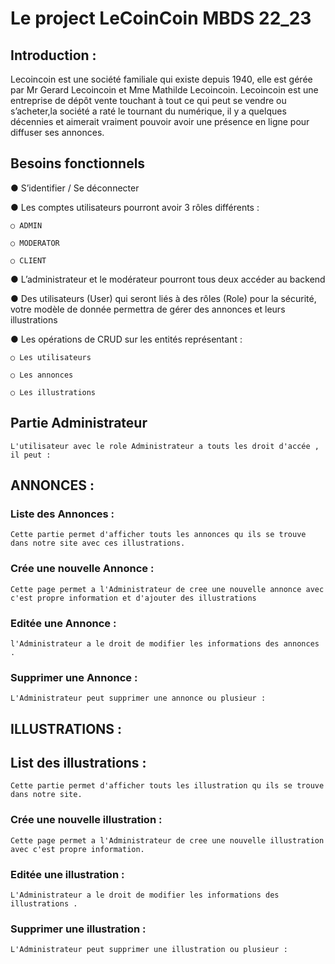 
# Le project LeCoinCoin MBDS 22_23

## Introduction :

 Lecoincoin est une société familiale qui existe depuis 1940, elle est gérée par Mr Gerard Lecoincoin et Mme Mathilde Lecoincoin.
Lecoincoin est une entreprise de dépôt vente touchant à tout ce qui peut se vendre ou s’acheter,la société a raté le tournant du numérique, il y a quelques décennies et aimerait vraiment pouvoir avoir une présence en ligne pour diffuser ses annonces.


## Besoins fonctionnels

● S’identifier / Se déconnecter

● Les comptes utilisateurs pourront avoir 3 rôles différents :
    
    ○ ADMIN

    ○ MODERATOR
    
    ○ CLIENT

● L’administrateur et le modérateur pourront tous deux accéder au backend
 
● Des utilisateurs (User) qui seront liés à des rôles (Role) pour la sécurité, votre 
modèle de donnée permettra de gérer des annonces et leurs illustrations 

● Les opérations de CRUD sur les entités représentant :

    ○ Les utilisateurs

    ○ Les annonces 

    ○ Les illustrations 


## Partie Administrateur
    L'utilisateur avec le role Administrateur a touts les droit d'accée , il peut :

## ANNONCES :
### Liste des Annonces :

    Cette partie permet d'afficher touts les annonces qu ils se trouve dans notre site avec ces illustrations.

### Crée une nouvelle Annonce :

    Cette page permet a l'Administrateur de cree une nouvelle annonce avec c'est propre information et d'ajouter des illustrations

### Editée une Annonce :

    l'Administrateur a le droit de modifier les informations des annonces .

### Supprimer une Annonce :

    L'Administrateur peut supprimer une annonce ou plusieur :

## ILLUSTRATIONS :
## List des illustrations :

    Cette partie permet d'afficher touts les illustration qu ils se trouve dans notre site.

### Crée une nouvelle illustration :

    Cette page permet a l'Administrateur de cree une nouvelle illustration avec c'est propre information.

### Editée une illustration :

    L'Administrateur a le droit de modifier les informations des illustrations .

### Supprimer une illustration :

    L'Administrateur peut supprimer une illustration ou plusieur :
